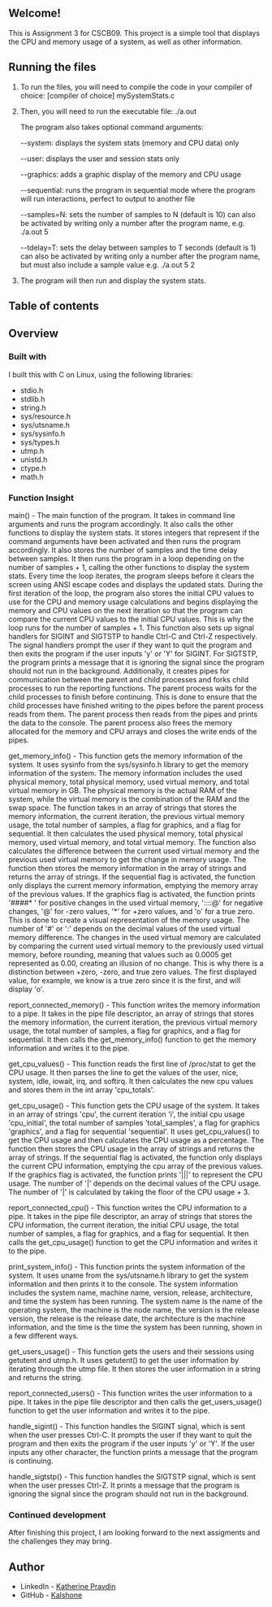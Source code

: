 
## Welcome!

This is Assignment 3 for CSCB09. This project is a simple tool that displays the CPU and memory usage of a system, as well as other information.

## Running the files

1. To run the files, you will need to compile the code in your compiler of choice:
    [compiler of choice] mySystemStats.c
2. Then, you will need to run the executable file:
    ./a.out

    The program also takes optional command arguments:

   --system: displays the system stats (memory and CPU data) only

   --user: displays the user and session stats only

   --graphics: adds a graphic display of the memory and CPU usage

   --sequential: runs the program in sequential mode where the program will run interactions, perfect to output to another file

   --samples=N: sets the number of samples to N (default is 10) 
        can also be activated by writing only a number after the program name, e.g. ./a.out 5

   --tdelay=T: sets the delay between samples to T seconds (default is 1) 
        can also be activated by writing only a number after the program name, but must also include a sample value e.g. ./a.out 5 2

4. The program will then run and display the system stats.

## Table of contents
<!-- 
- [Overview](#overview)
  - [Built with](#built-with)
  - [Function insights](#function-insights)
  - [Continued development](#continued-development)
- [Author](#author) -->

## Overview

### Built with
I built this with C on Linux, using the following libraries:
- stdio.h
- stdlib.h
- string.h
- sys/resource.h
- sys/utsname.h
- sys/sysinfo.h
- sys/types.h
- utmp.h
- unistd.h
- ctype.h 
- math.h

### Function Insight
main() - The main function of the program. It takes in command line arguments and runs the program accordingly. It also calls the other functions to display the system stats. It stores integers that represent if the command arguments have been activated and then runs the program accordingly. It also stores the number of samples and the time delay between samples. It then runs the program in a loop depending on the number of samples + 1, calling the other functions to display the system stats. Every time the loop iterates, the program sleeps before it clears the screen using ANSI escape codes and displays the updated stats. During the first iteration of the loop, the program also stores the initial CPU values to use for the CPU and memory usage calculations and begins displaying the memory and CPU values on the next iteration so that the program can compare the current CPU values to the initial CPU values. This is why the loop runs for the number of samples + 1. This function also sets up signal handlers for SIGINT and SIGTSTP to handle Ctrl-C and Ctrl-Z respectively. The signal handlers prompt the user if they want to quit the program and then exits the program if the user inputs 'y' or 'Y' for SIGINT. For SIGTSTP, the program prints a message that it is ignoring the signal since the program should not run in the background. Additionally, it creates pipes for communication between the parent and child processes and forks child processes to run the reporting functions. The parent process waits for the child processes to finish before continuing. This is done to ensure that the child processes have finished writing to the pipes before the parent process reads from them. The parent process then reads from the pipes and prints the data to the console. The parent process also frees the memory allocated for the memory and CPU arrays and closes the write ends of the pipes.

get_memory_info() - This function gets the memory information of the system. It uses sysinfo from the sys/sysinfo.h library to get the memory information of the system. The memory information includes the used physical memory, total physical memory, used virtual memory, and total virtual memory in GB. The physical memory is the actual RAM of the system, while the virtual memory is the combination of the RAM and the swap space. The function takes in an array of strings that stores the memory information, the current iteration, the previous virtual memory usage, the total number of samples, a flag for graphics, and a flag for sequential. It then calculates the used physical memory, total physical memory, used virtual memory, and total virtual memory. The function also calculates the difference between the current used virtual memory and the previous used virtual memory to get the change in memory usage. The function then stores the memory information in the array of strings and returns the array of strings. If the sequential flag is activated, the function only displays the current memory information, emptying the memory array of the previous values.
If the graphics flag is activated, the function prints '####* ' for positive changes in the used virtual memory, '::::@' for negative changes, '@' for -zero values, '*' for +zero values, and 'o' for a true zero. This is done to create a visual representation of the memory usage. The number of '#' or ':' depends on the decimal values of the used virtual memory difference. The changes in the used virtual memory are calculated by comparing the current used virtual memory to the previously used virtual memory, before rounding, meaning that values such as 0.0005 get represented as 0.00, creating an illusion of no change. This is why there is a distinction between +zero, -zero, and true zero values. The first displayed value, for example, we know is a true zero since it is the first, and will display 'o'.

report_connected_memory() - This function writes the memory information to a pipe. It takes in the pipe file descriptor, an array of strings that stores the memory information, the current iteration, the previous virtual memory usage, the total number of samples, a flag for graphics, and a flag for sequential. It then calls the get_memory_info() function to get the memory information and writes it to the pipe.

get_cpu_values() - This function reads the first line of /proc/stat to get the CPU usage. It then parses the line to get the values of the user, nice, system, idle, iowait, irq, and softirq. It then calculates the new cpu values and stores them in the int array 'cpu_totals'.

get_cpu_usage() - This function gets the CPU usage of the system. It takes in an array of strings 'cpu', the current iteration 'i', the initial cpu usage 'cpu_initial', the total number of samples 'total_samples', a flag for graphics 'graphics', and a flag for sequential 'sequential'. It uses get_cpu_values() to get the CPU usage and then calculates the CPU usage as a percentage. The function then stores the CPU usage in the array of strings and returns the array of strings. If the sequential flag is activated, the function only displays the current CPU information, emptying the cpu array of the previous values.
If the graphics flag is activated, the function prints '|||' to represent the CPU usage. The number of '|' depends on the decimal values of the CPU usage. The number of '|' is calculated by taking the floor of the CPU usage + 3.

report_connected_cpu() - This function writes the CPU information to a pipe. It takes in the pipe file descriptor, an array of strings that stores the CPU information, the current iteration, the initial CPU usage, the total number of samples, a flag for graphics, and a flag for sequential. It then calls the get_cpu_usage() function to get the CPU information and writes it to the pipe.

print_system_info() - This function prints the system information of the system. It uses uname from the sys/utsname.h library to get the system information and then prints it to the console. The system information includes the system name, machine name, version, release, architecture, and time the system has been running. The system name is the name of the operating system, the machine is the node name, the version is the release version, the release is the release date, the architecture is the machine information, and the time is the time the system has been running, shown in a few different ways.

get_users_usage() - This function gets the users and their sessions using getutent and utmp.h. It uses getutent() to get the user information by iterating through the utmp file. It then stores the user information in a string and returns the string.

report_connected_users() - This function writes the user information to a pipe. It takes in the pipe file descriptor and then calls the get_users_usage() function to get the user information and writes it to the pipe.

handle_sigint() - This function handles the SIGINT signal, which is sent when the user presses Ctrl-C. It prompts the user if they want to quit the program and then exits the program if the user inputs 'y' or 'Y'. If the user inputs any other character, the function prints a message that the program is continuing.

handle_sigtstp() - This function handles the SIGTSTP signal, which is sent when the user presses Ctrl-Z. It prints a message that the program is ignoring the signal since the program should not run in the background.


### Continued development

After finishing this project, I am looking forward to the next assigments and the challenges they may bring. 

## Author

- LinkedIn - [Katherine Pravdin](https://www.linkedin.com/in/katherinepravdin)
- GitHub - [Kalshone](https://www.github.com/kalshone/)
